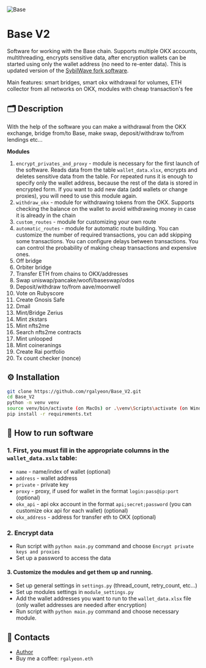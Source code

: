 ![Base](https://github.com/rgalyeon/Base_V2/assets/28117274/6bde4f42-8df2-45f2-9cb7-1345666d6279)

# Base V2
Software for working with the Base chain. Supports multiple OKX accounts, multithreading, encrypts sensitive data, after encryption wallets can be started using only the wallet address (no need to re-enter data). This is updated version of the [SybilWave fork software](https://github.com/rgalyeon/base).

Main features: smart bridges, smart okx withdrawal for volumes, ETH collector from all networks on OKX, modules with cheap transaction's fee

## 🗂️ Description
With the help of the software you can make a withdrawal from the OKX exchange, bridge from/to Base, make swap, deposit/withdraw to/from lendings etc...

**Modules**
1. `encrypt_privates_and_proxy` - module is necessary for the first launch of the software. Reads data from the table `wallet_data.xlsx`, encrypts and deletes sensitive data from the table. For repeated runs it is enough to specify only the wallet address, because the rest of the data is stored in encrypted form. If you want to add new data (add wallets or change proxies), you will need to use this module again.
2. `withdraw_okx` - module for withdrawing tokens from the OKX. Supports checking the balance on the wallet to avoid withdrawing money in case it is already in the chain
3. `custom_routes` - module for customizing your own route
4. `automatic_routes` - module for automatic route building. You can customize the number of required transactions, you can add skipping some transactions. You can configure delays between transactions. You can control the probability of making cheap transactions and expensive ones.
5. Off bridge
6. Orbiter bridge
7. Transfer ETH from chains to OKX/addresses
8. Swap uniswap/pancake/woofi/baseswap/odos
9. Deposit/withdraw to/from aave/moonwell
10. Vote on Rubyscore
11. Create Gnosis Safe
12. Dmail
13. Mint/Bridge Zerius
14. Mint zkstars
15. Mint nfts2me
16. Search nfts2me contracts
17. Mint unlooped
18. Mint coineranings
19. Create Rai portfolio
20. Tx count checker (nonce)

## ⚙️ Installation
```bash
git clone https://github.com/rgalyeon/Base_V2.git
cd Base_V2
python -m venv venv
source venv/bin/activate (on MacOs) or .\venv\Scripts\activate (on Windows)
pip install -r requirements.txt
```

## 🚀 How to run software
### 1. First, you must fill in the appropriate columns in the `wallet_data.xslx` table:
- `name` - name/index of wallet (optional)
- `address` - wallet address
- `private` - private key 
- `proxy` - proxy, if used for wallet in the format `login:pass@ip:port` (optional)
- `okx_api` - api okx account in the format `api;secret;password` (you can customize okx api for each wallet) (optional)
- `okx_address` - address for transfer eth to OKX (optional)

### 2. Encrypt data
- Run script with `python main.py` command and choose `Encrypt private keys and proxies`
- Set up a password to access the data

#### 3. Customize the modules and get them up and running. 
- Set up general settings in `settings.py` (thread_count, retry_count, etc...)
- Set up modules settings in `module_settings.py`
- Add the wallet addresses you want to run to the `wallet_data.xlsx` file (only wallet addresses are needed after encryption)
- Run script with `python main.py` command and choose necessary module.

## 🔗 Contacts
- [Author](https://t.me/rgalyeon)
- Buy me a coffee: `rgalyeon.eth`

